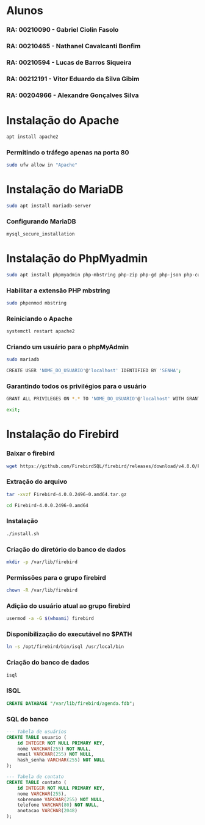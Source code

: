 # Alunos
### RA: 00210090  - Gabriel Ciolin Fasolo
### RA: 00210465 - Nathanel Cavalcanti Bonfim
### RA: 00210594 - Lucas de Barros Siqueira
### RA: 00212191 - Vitor Eduardo da Silva Gibim
### RA: 00204966 - Alexandre Gonçalves Silva
#
# Instalação do Apache

```bash
apt install apache2
```

### Permitindo o tráfego apenas na porta 80

```bash
sudo ufw allow in "Apache"
```
# Instalação do MariaDB

```bash
sudo apt install mariadb-server
```
### Configurando MariaDB

```bash
mysql_secure_installation
```

# Instalação do PhpMyadmin

```bash
sudo apt install phpmyadmin php-mbstring php-zip php-gd php-json php-curl
```
### Habilitar a extensão PHP mbstring 

```bash
sudo phpenmod mbstring
```
### Reiniciando o Apache

```bash
systemctl restart apache2
```

### Criando um usuário para o phpMyAdmin

```bash
sudo mariadb
```
```bash
CREATE USER 'NOME_DO_USUARIO'@'localhost' IDENTIFIED BY 'SENHA';
```

### Garantindo todos os privilégios para o usuário

```bash
GRANT ALL PRIVILEGES ON *.* TO 'NOME_DO_USUARIO'@'localhost' WITH GRANT OPTION;
```

```bash 
exit;
```
 


# Instalação do Firebird

### Baixar o firebird
```bash
wget https://github.com/FirebirdSQL/firebird/releases/download/v4.0.0/Firebird-4.0.0.2496-0.amd64.tar.gz
```

### Extração do arquivo
```bash
tar -xvzf Firebird-4.0.0.2496-0.amd64.tar.gz
```
```bash
cd Firebird-4.0.0.2496-0.amd64
```

### Instalação
```bash
./install.sh
```


### Criação do diretório do banco de dados
```bash
mkdir -p /var/lib/firebird
```

### Permissões para o grupo firebird
```bash
chown -R /var/lib/firebird
```
 
### Adição do usuário atual ao grupo firebird
```bash
usermod -a -G $(whoami) firebird
```

### Disponibilização do executável no $PATH
```bash
ln -s /opt/firebird/bin/isql /usr/local/bin
```

### Criação do banco de dados
```bash
isql 
```


### ISQL 
```sql
CREATE DATABASE "/var/lib/firebird/agenda.fdb";
```

### SQL do banco
```sql
--- Tabela de usuários
CREATE TABLE usuario (
	id INTEGER NOT NULL PRIMARY KEY,
	nome VARCHAR(255) NOT NULL,
	email VARCHAR(255) NOT NULL,
	hash_senha VARCHAR(255) NOT NULL
);

--- Tabela de contato
CREATE TABLE contato (
	id INTEGER NOT NULL PRIMARY KEY,
	nome VARCHAR(255),
	sobrenome VARCHAR(255) NOT NULL,
	telefone VARCHAR(80) NOT NULL,
	anotacao VARCHAR(2048)
);

```

